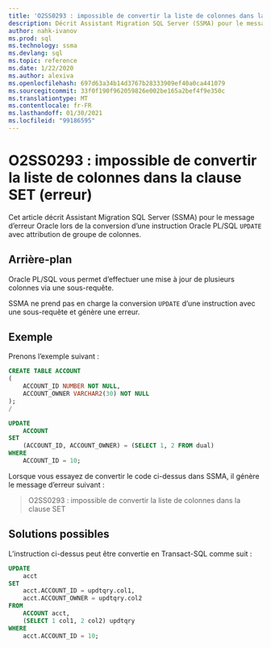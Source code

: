 ```yaml
---
title: 'O2SS0293 : impossible de convertir la liste de colonnes dans la clause SET (erreur)'
description: Décrit Assistant Migration SQL Server (SSMA) pour le message d’erreur Oracle lors de la conversion d’une instruction Oracle PL/SQL UPDATE avec attribution de groupe de colonnes.
author: nahk-ivanov
ms.prod: sql
ms.technology: ssma
ms.devlang: sql
ms.topic: reference
ms.date: 1/22/2020
ms.author: alexiva
ms.openlocfilehash: 697d63a34b14d3767b28333909ef40a0ca441079
ms.sourcegitcommit: 33f0f190f962059826e002be165a2bef4f9e350c
ms.translationtype: MT
ms.contentlocale: fr-FR
ms.lasthandoff: 01/30/2021
ms.locfileid: "99186595"
---
```

# <a name="o2ss0293-columns-list-in-set-clause-cannot-be-converted-error"></a>O2SS0293 : impossible de convertir la liste de colonnes dans la clause SET (erreur)

Cet article décrit Assistant Migration SQL Server (SSMA) pour le message d’erreur Oracle lors de la conversion d’une instruction Oracle PL/SQL `UPDATE` avec attribution de groupe de colonnes.

## <a name="background"></a>Arrière-plan

Oracle PL/SQL vous permet d’effectuer une mise à jour de plusieurs colonnes via une sous-requête.

SSMA ne prend pas en charge la conversion `UPDATE` d’une instruction avec une sous-requête et génère une erreur.

## <a name="example"></a>Exemple

Prenons l’exemple suivant :

```sql
CREATE TABLE ACCOUNT
(
    ACCOUNT_ID NUMBER NOT NULL,
    ACCOUNT_OWNER VARCHAR2(30) NOT NULL
);
/

UPDATE
    ACCOUNT
SET
    (ACCOUNT_ID, ACCOUNT_OWNER) = (SELECT 1, 2 FROM dual)
WHERE
    ACCOUNT_ID = 10;
```

Lorsque vous essayez de convertir le code ci-dessus dans SSMA, il génère le message d’erreur suivant :

> O2SS0293 : impossible de convertir la liste de colonnes dans la clause SET

## <a name="possible-remedies"></a>Solutions possibles

L’instruction ci-dessus peut être convertie en Transact-SQL comme suit :

```sql
UPDATE
    acct
SET
    acct.ACCOUNT_ID = updtqry.col1,
    acct.ACCOUNT_OWNER = updtqry.col2
FROM
    ACCOUNT acct,
    (SELECT 1 col1, 2 col2) updtqry
WHERE
    acct.ACCOUNT_ID = 10;
```
